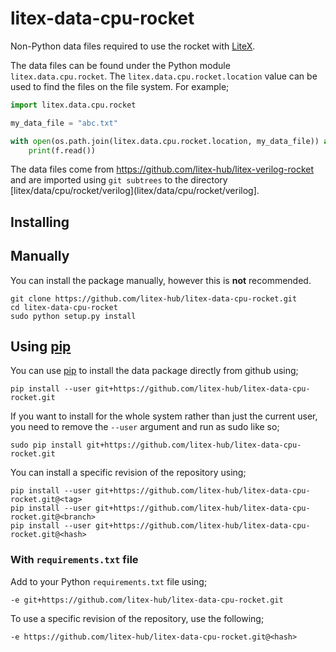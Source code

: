 # litex-data-cpu-rocket

Non-Python data files required to use the rocket with
[LiteX](https://github.com/enjoy-digital/litex.git).

The data files can be found under the Python module `litex.data.cpu.rocket`. The
`litex.data.cpu.rocket.location` value can be used to find the files on the file system.
For example;

```python
import litex.data.cpu.rocket

my_data_file = "abc.txt"

with open(os.path.join(litex.data.cpu.rocket.location, my_data_file)) as f:
    print(f.read())
```

The data files come from https://github.com/litex-hub/litex-verilog-rocket
and are imported using `git subtrees` to the directory
[litex/data/cpu/rocket/verilog](litex/data/cpu/rocket/verilog].

## Installing

## Manually

You can install the package manually, however this is **not** recommended.

```
git clone https://github.com/litex-hub/litex-data-cpu-rocket.git
cd litex-data-cpu-rocket
sudo python setup.py install
```

## Using [pip](https://pip.pypa.io/)

You can use [pip](https://pip.pypa.io/) to install the data package directly
from github using;

```
pip install --user git+https://github.com/litex-hub/litex-data-cpu-rocket.git
```

If you want to install for the whole system rather than just the current user,
you need to remove the `--user` argument and run as sudo like so;

```
sudo pip install git+https://github.com/litex-hub/litex-data-cpu-rocket.git
```

You can install a specific revision of the repository using;
```
pip install --user git+https://github.com/litex-hub/litex-data-cpu-rocket.git@<tag>
pip install --user git+https://github.com/litex-hub/litex-data-cpu-rocket.git@<branch>
pip install --user git+https://github.com/litex-hub/litex-data-cpu-rocket.git@<hash>
```

### With `requirements.txt` file

Add to your Python `requirements.txt` file using;
```
-e git+https://github.com/litex-hub/litex-data-cpu-rocket.git
```

To use a specific revision of the repository, use the following;
```
-e https://github.com/litex-hub/litex-data-cpu-rocket.git@<hash>
```